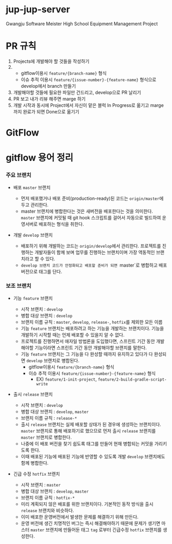 # jup-jup-server
 Gwangju Software Meister High School Equipment Management Project

# PR 규칙
1. Projects에 개발해야 할 것들을 작성하기
2. - gitflow이용시 `feature/{branch-name}` 형식
   - 이슈 추적 이용시 `feature/{issue-number}-{feature-name}` 형식으로 develop에서 branch 만들기
3. 개발해야할 것들에 필요한 파일만 건드리고, develop으로 PR 날리기
4. PR 보고 내가 리뷰 해주면 marge 하기
5. 개발 시작과 동시에 Project에서 자신이 맡은 블럭 In Progress로 옮기고 marge까지 완료가 되면 Done으로 옮기기


# GitFlow
# gitflow 용어 정리

### 주요 브랜치
- 배포 `master` 브랜치
  - 먼저 배포했거나 배포 준비(production-ready)된 코드는 `origin/master`에 두고 관리한다.
  - master 브랜치에 병합한다는 것은 새버전을 배포한다는 것을 의미한다. `master` 브랜치에 커밋될 때 git hook 스크립트를 걸어서 자동으로 빌드하여 운영서버로 배포하는 형식을 취한다.

- 개발 `develop` 브랜치
  - 배포하기 위해 개발하는 코드는 `origin/develop`에서 관리한다. 프로젝트를 진행하는 개발자들이 함께 보며 업무를 진행하는 브랜치이며 가장 역동적인 브랜치라고 할 수 있다.
  - `develop 브랜치 코드가 안정화되고 배포할 준비가 되면 `master`로 병합하고 배포 버전으로 태그를 단다.

### 보조 브랜치
- 기능 `feature` 브랜치
  - 시작 브랜치 : `develop`
  - 병합 대상 브랜치 : `develop`
  - 브랜치 이름 규칙 : `master`, `develop`, `release-`, `hotfix`를 제외한 모든 이름
  - 기능 `feature` 브랜치는 배포하려고 하는 기능을 개발하는 브랜치이다. 기능을 개발하기 시작할 때는 언제 배포할 수 있을지 알 수 없다.
  - 프로젝트를 진행하면서 애자일 방법론을 도입했다면, 스프린트 기간 동안 개발해야할 기능이라면 스프린트 기간 동안 개발해야할 브랜치를 말한다.
  - 기능 `feature` 브랜치는 그 기능을 다 완성할 때까지 유지하고 있다가 다 완성되면 `develop` 브랜치로 병합된다.
    - gitflow이용시 `feature/{branch-name}` 형식
    - 이슈 추적 이용시 `feature/{issue-number}-{feature-name}` 형식
      - EX) `feature/1-init-project`, `feature/2-build-gradle-script-write`

- 출시 `release` 브랜치
  - 시작 브랜치 : `develop`
  - 병합 대상 브랜치 : `develop`, `master`
  - 브랜치 이름 규칙 : `release-*`
  - 출시 `release` 브랜치는 실제 배포할 상태가 된 경우에 생성하는 브랜치이다. `master` 브랜치로 통해 배포하기로 했으므로 먼저 출시 `release` 브랜치를 `master` 브랜치로 병합한다.
  - 나중에 이 배포 버전을 찾기 쉽도록 태그를 만들어 현재 병합되는 커밋을 가리키도록 한다.
  - 이때 배포된 기능에 배포된 기능에 반영할 수 있도록 개발 `develop` 브랜치에도 함께 병합한다.

- 긴급 수정 `hotfix` 브랜치
  - 시작 브랜치 : `master`
  - 병합 대상 브랜치 : `develop`, `master`
  - 브랜치 이름 규칙 : `hotfix-*`
  - 미리 계획되지 않은 배포를 위한 브랜치이다. 기본적인 동작 방식을 출시 `release` 브랜치와 비슷하다.
  - 이미 배포한 운영버전에서 발생한 문제를 해결하기 위해 만든다.
  - 운영 버전에 생긴 치명적인 버그는 즉시 해결해야하기 때문에 문제가 생기면 마스터 `master` 브랜치에 만들어둔 태그 `tag` 로부터 긴급수정 `hotfix` 브랜치를 생성한다.
